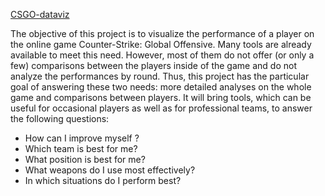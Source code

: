 [CSGO-dataviz](https://ggoupy.github.io/csgo-dataviz/)
  
The objective of this project is to visualize the performance of a player on the online game Counter-Strike: Global Offensive. Many tools are already available to meet this need. However, most of them do not offer (or only a few) comparisons between the players inside of the game and do not analyze the performances by round. Thus, this project has the particular goal of answering these two needs: more detailed analyses on the whole game and comparisons between players. It will bring tools, which can be useful for occasional players as well as for professional teams, to answer the following questions: 
- How can I improve myself ? 
- Which team is best for me? 
- What position is best for me? 
- What weapons do I use most effectively? 
- In which situations do I perform best?